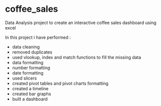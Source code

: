 # coffee_sales
Data Analysis project to create an interactive coffee sales dashboard using excel

In this project i have performed :
- data cleaning
- removed duplicates
- used vlookup, index and match functions to fill the missing data
- data formatting
- number formatting
- date formatting
- used slicers
- created pivot tables and pivot charts formatting
- created a timeline
- created bar graphs
- built a dashboard
